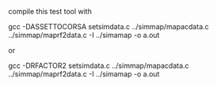 compile this test tool with

gcc -DASSETTOCORSA setsimdata.c ../simmap/mapacdata.c ../simmap/maprf2data.c -I ../simamap -o a.out

or

gcc -DRFACTOR2 setsimdata.c ../simmap/mapacdata.c ../simmap/maprf2data.c -I ../simamap -o a.out
